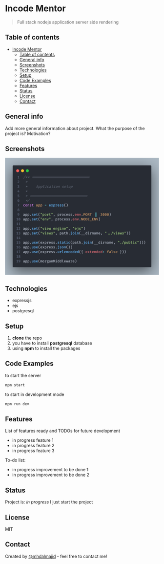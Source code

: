 # Incode Mentor
> Full stack nodejs application server side rendering

## Table of contents
- [Incode Mentor](#incode-mentor)
  - [Table of contents](#table-of-contents)
  - [General info](#general-info)
  - [Screenshots](#screenshots)
  - [Technologies](#technologies)
  - [Setup](#setup)
  - [Code Examples](#code-examples)
  - [Features](#features)
  - [Status](#status)
  - [License](#license)
  - [Contact](#contact)

## General info
Add more general information about project. What the purpose of the project is? Motivation?

## Screenshots
![Example screenshot](./code.png)

## Technologies
* expressjs
* ejs
* postgresql

## Setup


1. **clone** the repo
2. you have to install **postgresql** database
3. using **npm** to install the packages




## Code Examples
to start the server
```bash
npm start
```
to start in development mode
```bash
npm run dev
```

## Features
List of features ready and TODOs for future development
* in progress feature 1
* in progress feature 2
* in progress feature 3

To-do list:
* in progress improvement to be done 1
* in progress improvement to be done 2

## Status
Project is: _in progress_
I just start the project

<!-- ## Inspiration
Add here credits. Project inspired by..., based on... -->

## License
MIT


## Contact
Created by [@mhdalmajid](https://twitter.com/mhdalmajid) - feel free to contact me!
